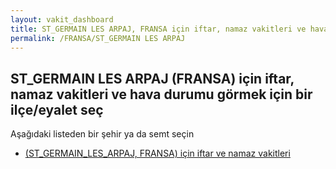 ```yaml
---
layout: vakit_dashboard
title: ST_GERMAIN LES ARPAJ, FRANSA için iftar, namaz vakitleri ve hava durumu - ilçe/eyalet seç
permalink: /FRANSA/ST_GERMAIN LES ARPAJ
---
```


## ST_GERMAIN LES ARPAJ (FRANSA) için iftar, namaz vakitleri ve hava durumu  görmek için bir ilçe/eyalet seç

Aşağıdaki listeden bir şehir ya da semt seçin

* [ (ST_GERMAIN_LES_ARPAJ, FRANSA) için iftar ve namaz vakitleri](/FRANSA/ST_GERMAIN_LES_ARPAJ/)

<script type="text/javascript">
  var GLOBAL_COUNTRY = 'FRANSA';
  var GLOBAL_CITY = 'ST_GERMAIN LES ARPAJ';
  var GLOBAL_STATE = 'ST_GERMAIN LES ARPAJ';
</script>
